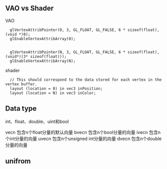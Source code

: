 
## VAO vs Shader
VAO
```
  glVertexAttribPointer(0, 3, GL_FLOAT, GL_FALSE, 6 * sizeof(float), (void *)0);
  glEnableVertexAttribArray(0);


  glVertexAttribPointer(N, 3, GL_FLOAT, GL_FALSE, 6 * sizeof(float), (void*)(3* sizeof(float)));
  glEnableVertexAttribArray(N);

```
shader

```
  // This should correspond to the data stored for each vertex in the vertex buffer.
  layout (location = 0) in vec3 inPosition; 
  layout (location = N) in vec3 inColor; 
```

## Data type

int、float、double、uint和bool


vecn	包含n个float分量的默认向量
bvecn	包含n个bool分量的向量
ivecn	包含n个int分量的向量
uvecn	包含n个unsigned int分量的向量
dvecn	包含n个double分量的向量


## unifrom
